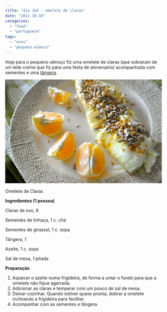 ```yaml
---
title: "dia 164 - omelete de claras"
date: "2011-10-16"
categories: 
  - "food"
  - "portuguese"
tags: 
  - "ovos"
  - "pequeno-almoco"
---
```


Hoje para o pequeno-almoço fiz uma omelete de claras (que sobraram de um leite creme que fiz para uma festa de aniversário) acompanhada com sementes e uma [tângera](http://www.priberam.pt/dlpo/default.aspx?pal=t%C3%A2ngera).  
  

[![](images/DSC_1873.jpg)](http://1.bp.blogspot.com/-9uNn6tO4r5A/TptOwXt5JWI/AAAAAAAAEa8/ty8hb1hzcmQ/s1600/DSC_1873.jpg)

  

Omelete de Claras

**Ingredientes (1 pessoa)**

Claras de ovo, 6

Sementes de linhaça, 1 c. chá

Sementes de girassol, 1 c. sopa

Tângera, 1

Azeite, 1 c. sopa

Sal de mesa, 1 pitada

  

**Preparação**

1. Aquecer o azeite numa frigideira, de forma a untar o fundo para que a omelete não fique agarrada.
2. Adicionar as claras e temperar com um pouco de sal de mesa.
3. Deixar cozinhar. Quando estiver quase pronta, dobrar a omelete inclinando a frigideira para facilitar.
4. Acompanhar com as sementes e tângera.
